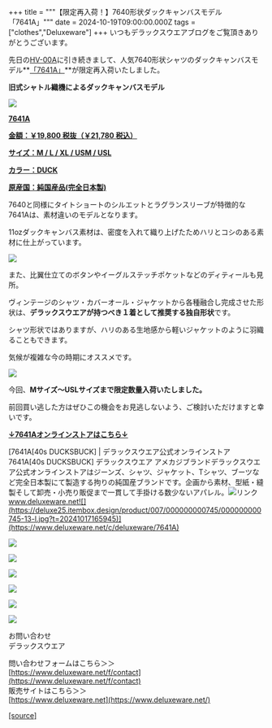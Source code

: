 +++
title = """【限定再入荷！】7640形状ダックキャンバスモデル「7641A」"""
date = 2024-10-19T09:00:00.000Z
tags = ["clothes","Deluxeware"]
+++
いつもデラックスウエアブログをご覧頂きありがとうございます。

先日の[HV-00A](https://www.deluxeware.net/c/deluxeware/HV-00A)に引き続きまして、人気7640形状シャツのダックキャンバスモデル**[「7641A」](https://www.deluxeware.net/c/deluxeware/7641A)**が限定再入荷いたしました。

**旧式シャトル織機によるダックキャンバスモデル**

[![](https://stat.ameba.jp/user_images/20241019/16/deluxeware/ab/d8/j/o0800080015499766704.jpg)](https://www.deluxeware.net/c/deluxeware/7641A)

**[7641A](https://www.deluxeware.net/c/deluxeware/7641A)**

**[金額：￥19,800 税抜（￥21,780 税込）](https://www.deluxeware.net/c/deluxeware/7641A)**

**[サイズ：M / L / XL / USM / USL](https://www.deluxeware.net/c/deluxeware/7641A)**

**[カラー：DUCK](https://www.deluxeware.net/c/deluxeware/7641A)**

**[原産国：純国産品(完全日本製)](https://www.deluxeware.net/c/deluxeware/7641A)**

7640と同様にタイトショートのシルエットとラグランスリーブが特徴的な7641Aは、素材違いのモデルとなります。

11ozダックキャンバス素材は、密度を入れて織り上げたためハリとコシのある素材に仕上がっています。

[![](https://stat.ameba.jp/user_images/20241019/16/deluxeware/89/74/j/o0800080015499767976.jpg)](https://stat.ameba.jp/user_images/20241019/16/deluxeware/89/74/j/o0800080015499767976.jpg)

また、比翼仕立てのボタンやイーグルステッチポケットなどのディティールも見所。

ヴィンテージのシャツ・カバーオール・ジャケットから各種融合し完成させた形状は、**デラックスウエアが持つべき１着として推奨する独自形状**です。

シャツ形状ではありますが、ハリのある生地感から軽いジャケットのように羽織ることもできます。

気候が複雑な今の時期にオススメです。

[![](https://stat.ameba.jp/user_images/20241019/16/deluxeware/3b/2b/j/o0800080015499781337.jpg)](https://stat.ameba.jp/user_images/20241019/16/deluxeware/3b/2b/j/o0800080015499781337.jpg)

今回、**Mサイズ～USLサイズまで限定数量入荷いたしました。**

前回買い逃した方はぜひこの機会をお見逃しないよう、ご検討いただけますと幸いです。

**[↓7641Aオンラインストアはこちら↓](https://www.deluxeware.net/c/deluxeware/7641A)**

[7641A\[40s DUCKSBUCK\] | デラックスウエア公式オンラインストア7641A\[40s DUCKSBUCK\] デラックスウエア アメカジブランドデラックスウエア公式オンラインストアはジーンズ、シャツ、ジャケット、Tシャツ、ブーツなど完全日本製にて製造する拘りの純国産ブランドです。企画から素材、型紙・縫製そして卸売・小売り販促まで一貫して手掛ける数少ないアパレル。![リンク](https://c.stat100.ameba.jp/ameblo/symbols/v3.20.0/svg/gray/editor_link.svg)www.deluxeware.net![](https://deluxe25.itembox.design/product/007/000000000745/000000000745-13-l.jpg?t=20241017165945)](https://www.deluxeware.net/c/deluxeware/7641A)

[![](https://stat.ameba.jp/user_images/20241016/14/deluxeware/bc/37/j/o0930015015498595508.jpg?caw=800)](https://www.deluxeware.net/c/tokusyu)

[![](https://stat.ameba.jp/user_images/20241007/16/deluxeware/df/96/j/o0800026015495163803.jpg?caw=800)](https://www.deluxeware.net/)

[![](https://stat.ameba.jp/user_images/20240614/12/deluxeware/fb/b4/j/o0800026015451324172.jpg?caw=800)](https://www.deluxeware.net/c/2024FWreserveall)

[![](https://stat.ameba.jp/user_images/20240315/15/deluxeware/04/7f/j/o0800026015413271803.jpg?caw=800)](https://www.instagram.com/deluxeware/?hl=ja)

[![](https://stat.ameba.jp/user_images/20220415/12/deluxeware/3b/ce/j/o0800026015103175481.jpg?caw=800)](https://www.deluxeware.net/f/headstore)

[![](https://stat.ameba.jp/user_images/20220415/12/deluxeware/d7/c6/j/o0800026015103175487.jpg?caw=800)](https://www.deluxeware.net/)

お問い合わせ  
デラックスウエア

問い合わせフォームはこちら＞＞  
[https://www.deluxeware.net/f/contact](https://www.deluxeware.net/f/contact)  
販売サイトはこちら＞＞  
[https://www.deluxeware.net](https://www.deluxeware.net/)

[[source]](https://ameblo.jp/deluxeware/entry-12871861641.html)
